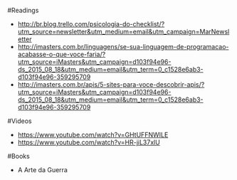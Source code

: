 #Readings
- http://br.blog.trello.com/psicologia-do-checklist/?utm_source=newsletter&utm_medium=email&utm_campaign=MarNewsletter
- http://imasters.com.br/linguagens/se-sua-linguagem-de-programacao-acabasse-o-que-voce-faria/?utm_source=iMasters&utm_campaign=d103f94e96-ds_2015_08_18&utm_medium=email&utm_term=0_c1528e6ab3-d103f94e96-359295709
- http://imasters.com.br/apis/5-sites-para-voce-descobrir-apis/?utm_source=iMasters&utm_campaign=d103f94e96-ds_2015_08_18&utm_medium=email&utm_term=0_c1528e6ab3-d103f94e96-359295709

#Videos
- https://www.youtube.com/watch?v=GHtUFFNWILE
- https://www.youtube.com/watch?v=HR-jiL37xlU

#Books
- A Arte da Guerra